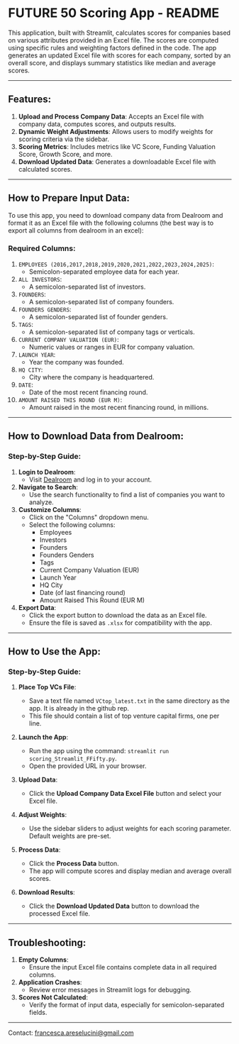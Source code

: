# FUTURE 50 Scoring App - README

This application, built with Streamlit, calculates scores for companies based on various attributes provided in an Excel file. The scores are computed using specific rules and weighting factors defined in the code. The app generates an updated Excel file with scores for each company, sorted by an overall score, and displays summary statistics like median and average scores.

---

## Features:
1. **Upload and Process Company Data**: Accepts an Excel file with company data, computes scores, and outputs results.
2. **Dynamic Weight Adjustments**: Allows users to modify weights for scoring criteria via the sidebar.
3. **Scoring Metrics**: Includes metrics like VC Score, Funding Valuation Score, Growth Score, and more.
4. **Download Updated Data**: Generates a downloadable Excel file with calculated scores.

---

## How to Prepare Input Data:
To use this app, you need to download company data from Dealroom and format it as an Excel file with the following columns (the best way is to export all columns from dealroom in an excel):

### Required Columns:
1. `EMPLOYEES (2016,2017,2018,2019,2020,2021,2022,2023,2024,2025)`:
   - Semicolon-separated employee data for each year.
2. `ALL INVESTORS`:
   - A semicolon-separated list of investors.
3. `FOUNDERS`:
   - A semicolon-separated list of company founders.
4. `FOUNDERS GENDERS`:
   - A semicolon-separated list of founder genders.
5. `TAGS`:
   - A semicolon-separated list of company tags or verticals.
6. `CURRENT COMPANY VALUATION (EUR)`:
   - Numeric values or ranges in EUR for company valuation.
7. `LAUNCH YEAR`:
   - Year the company was founded.
8. `HQ CITY`:
   - City where the company is headquartered.
9. `DATE`:
   - Date of the most recent financing round.
10. `AMOUNT RAISED THIS ROUND (EUR M)`:
    - Amount raised in the most recent financing round, in millions.

---

## How to Download Data from Dealroom:
### Step-by-Step Guide:
1. **Login to Dealroom**:
   - Visit [Dealroom](https://app.dealroom.co/) and log in to your account.
2. **Navigate to Search**:
   - Use the search functionality to find a list of companies you want to analyze.
3. **Customize Columns**:
   - Click on the "Columns" dropdown menu.
   - Select the following columns:
       - Employees
       - Investors
       - Founders
       - Founders Genders
       - Tags
       - Current Company Valuation (EUR)
       - Launch Year
       - HQ City
       - Date (of last financing round)
       - Amount Raised This Round (EUR M)
4. **Export Data**:
   - Click the export button to download the data as an Excel file.
   - Ensure the file is saved as `.xlsx` for compatibility with the app.

---

## How to Use the App:
### Step-by-Step Guide:
1. **Place Top VCs File**:
    - Save a text file named `VCtop_latest.txt` in the same directory as the app. It is already in the github rep.
    - This file should contain a list of top venture capital firms, one per line.

2. **Launch the App**:
    - Run the app using the command: `streamlit run scoring_Streamlit_FFifty.py`.
    - Open the provided URL in your browser.

3. **Upload Data**:
    - Click the **Upload Company Data Excel File** button and select your Excel file.

4. **Adjust Weights**:
    - Use the sidebar sliders to adjust weights for each scoring parameter. Default weights are pre-set.

5. **Process Data**:
    - Click the **Process Data** button.
    - The app will compute scores and display median and average overall scores.

6. **Download Results**:
    - Click the **Download Updated Data** button to download the processed Excel file.

---

## Troubleshooting:
1. **Empty Columns**:
    - Ensure the input Excel file contains complete data in all required columns.
2. **Application Crashes**:
    - Review error messages in Streamlit logs for debugging.
3. **Scores Not Calculated**:
    - Verify the format of input data, especially for semicolon-separated fields.

---

Contact: francesca.areselucini@gmail.com
